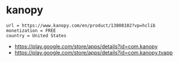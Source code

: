 # kanopy

~~~
url = https://www.kanopy.com/en/product/13808102?vp=hclib
monetization = FREE
country = United States
~~~

- https://play.google.com/store/apps/details?id=com.kanopy
- https://play.google.com/store/apps/details?id=com.kanopy.tvapp
